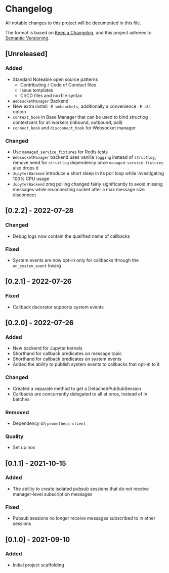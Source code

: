 # Changelog
All notable changes to this project will be documented in this file.

The format is based on [Keep a Changelog](https://keepachangelog.com/en/1.0.0/),
and this project adheres to [Semantic Versioning](https://semver.org/spec/v2.0.0.html).

## [Unreleased]
### Added
- Standard Noteable open source patterns
  - Contributing / Code of Conduct files
  - Issue templates
  - CI/CD files and noxfile syntax
- `WebsocketManager` Backend
- New extra install `-E websockets`, additionally a convenience `-E all` option
- `context_hook` in Base Manager that can be used to bind structlog contextvars for all workers (inbound, outbound, poll)
- `connect_hook` and `disconnect_hook` for Websocket manager

### Changed
- Use `managed_service_fixtures` for Redis tests
- `WebsocketManager` backend uses vanilla `logging` instead of `structlog`, remove need for `structlog` dependency once `managed-service-fixtures` also drops it
- `JupyterBackend` introduce a short sleep in its poll loop while investigating 100% CPU usage
- `JupyterBackend` zmq polling changed fairly significantly to avoid missing messages while reconnecting socket after a max message size disconnect

## [0.2.2] - 2022-07-28
### Changed
- Debug logs now contain the qualified name of callbacks

### Fixed
- System events are now opt-in only for callbacks through the `on_system_event` kwarg

## [0.2.1] - 2022-07-26
### Fixed
- Callback decorator supports system events

## [0.2.0] - 2022-07-26
### Added
- New backend for Jupyter kernels
- Shorthand for callback predicates on message topic
- Shorthand for callback predicates on system events
- Added the ability to publish system events to callbacks that opt-in to it

### Changed
- Created a separate method to get a DetachedPubSubSession
- Callbacks are concurrently delegated to all at once, instead of in batches

### Removed
- Dependency on `prometheus-client`

### Quality
- Set up nox

## [0.1.1] - 2021-10-15
### Added
- The ability to create isolated pubsub sessions that do not receive manager-level subscription messages

### Fixed
- Pubsub sessions no longer receive messages subscribed to in other sessions

## [0.1.0] - 2021-09-10
### Added
- Initial project scaffolding
